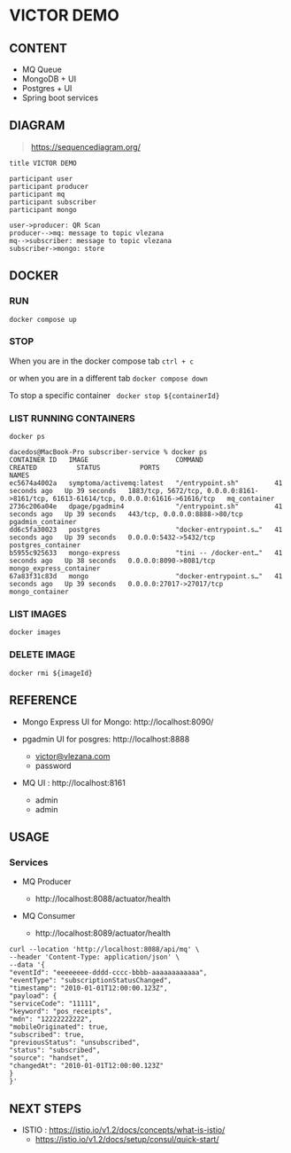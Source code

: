 # VICTOR DEMO

## CONTENT

- MQ Queue
- MongoDB + UI
- Postgres + UI
- Spring boot services

## DIAGRAM
> https://sequencediagram.org/

```
title VICTOR DEMO

participant user
participant producer
participant mq
participant subscriber
participant mongo

user->producer: QR Scan
producer-->mq: message to topic vlezana
mq-->subscriber: message to topic vlezana
subscriber->mongo: store
```


## DOCKER

### RUN

```
docker compose up
```

### STOP

When you are in the docker compose tab
```ctrl + c```

or when you are in a different tab
```docker compose down```

To stop a specific container ``` docker stop ${containerId}```

### LIST RUNNING CONTAINERS

```docker ps```

```shell
dacedos@MacBook-Pro subscriber-service % docker ps
CONTAINER ID   IMAGE                      COMMAND                  CREATED          STATUS          PORTS                                                                                   NAMES
ec5674a4002a   symptoma/activemq:latest   "/entrypoint.sh"         41 seconds ago   Up 39 seconds   1883/tcp, 5672/tcp, 0.0.0.0:8161->8161/tcp, 61613-61614/tcp, 0.0.0.0:61616->61616/tcp   mq_container
2736c206a04e   dpage/pgadmin4             "/entrypoint.sh"         41 seconds ago   Up 39 seconds   443/tcp, 0.0.0.0:8888->80/tcp                                                           pgadmin_container
dd6c5fa30023   postgres                   "docker-entrypoint.s…"   41 seconds ago   Up 39 seconds   0.0.0.0:5432->5432/tcp                                                                  postgres_container
b5955c925633   mongo-express              "tini -- /docker-ent…"   41 seconds ago   Up 38 seconds   0.0.0.0:8090->8081/tcp                                                                  mongo_express_container
67a83f31c83d   mongo                      "docker-entrypoint.s…"   41 seconds ago   Up 39 seconds   0.0.0.0:27017->27017/tcp                                                                mongo_container
```

### LIST IMAGES

```docker images```

### DELETE IMAGE
```docker rmi ${imageId}```

## REFERENCE

- Mongo Express UI for Mongo: http://localhost:8090/

- pgadmin UI for posgres: http://localhost:8888
  - victor@vlezana.com
  - password

- MQ UI : http://localhost:8161
  - admin
  - admin

## USAGE

### Services

- MQ Producer
  - http://localhost:8088/actuator/health
 
- MQ Consumer
  - http://localhost:8089/actuator/health 

```curl
curl --location 'http://localhost:8088/api/mq' \
--header 'Content-Type: application/json' \
--data '{
"eventId": "eeeeeeee-dddd-cccc-bbbb-aaaaaaaaaaaa",
"eventType": "subscriptionStatusChanged",
"timestamp": "2010-01-01T12:00:00.123Z",
"payload": {
"serviceCode": "11111",
"keyword": "pos_receipts",
"mdn": "12222222222",
"mobileOriginated": true,
"subscribed": true,
"previousStatus": "unsubscribed",
"status": "subscribed",
"source": "handset",
"changedAt": "2010-01-01T12:00:00.123Z"
}
}'
```

## NEXT STEPS
- ISTIO : https://istio.io/v1.2/docs/concepts/what-is-istio/
  - https://istio.io/v1.2/docs/setup/consul/quick-start/